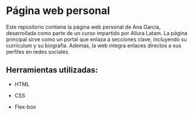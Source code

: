# Página web personal

Este repositorio contiene la página web personal de Ana García, desarrollada como parte de un curso impartido por Allura Latam. La página principal sirve como un portal que enlaza a secciones clave, incluyendo su currículum y su biografía. Además, la web integra enlaces directos a sus perfiles en redes sociales.

## Herramientas utilizadas:

* HTML

* CSS

* Flex-box


